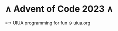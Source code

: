 ∧       Advent of Code 2023         ∧
=====================================

=⊃  UIUA programming for fun 
⊙   uiua.org